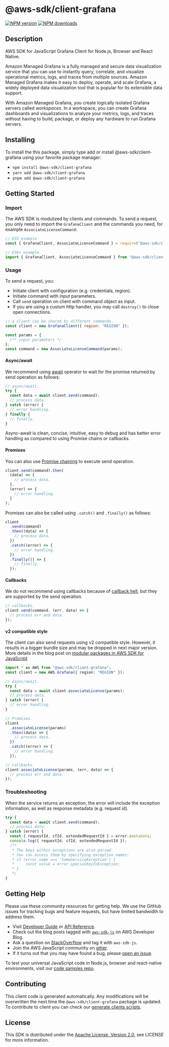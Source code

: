 <!-- generated file, do not edit directly -->

# @aws-sdk/client-grafana

[![NPM version](https://img.shields.io/npm/v/@aws-sdk/client-grafana/latest.svg)](https://www.npmjs.com/package/@aws-sdk/client-grafana)
[![NPM downloads](https://img.shields.io/npm/dm/@aws-sdk/client-grafana.svg)](https://www.npmjs.com/package/@aws-sdk/client-grafana)

## Description

AWS SDK for JavaScript Grafana Client for Node.js, Browser and React Native.

<p>Amazon Managed Grafana is a fully managed and secure data visualization service that you can use to
instantly query, correlate, and visualize operational metrics, logs, and traces from multiple sources.
Amazon Managed Grafana makes it easy to deploy, operate, and scale Grafana, a widely deployed data visualization tool
that is popular for its extensible data support.</p>
<p>With Amazon Managed Grafana, you create logically isolated Grafana servers called <i>workspaces</i>. In
a workspace,  you can create  Grafana dashboards and visualizations to analyze your metrics, logs, and traces without having to
build, package, or deploy any hardware to run Grafana servers.  </p>

## Installing

To install the this package, simply type add or install @aws-sdk/client-grafana
using your favorite package manager:

- `npm install @aws-sdk/client-grafana`
- `yarn add @aws-sdk/client-grafana`
- `pnpm add @aws-sdk/client-grafana`

## Getting Started

### Import

The AWS SDK is modulized by clients and commands.
To send a request, you only need to import the `GrafanaClient` and
the commands you need, for example `AssociateLicenseCommand`:

```js
// ES5 example
const { GrafanaClient, AssociateLicenseCommand } = require("@aws-sdk/client-grafana");
```

```ts
// ES6+ example
import { GrafanaClient, AssociateLicenseCommand } from "@aws-sdk/client-grafana";
```

### Usage

To send a request, you:

- Initiate client with configuration (e.g. credentials, region).
- Initiate command with input parameters.
- Call `send` operation on client with command object as input.
- If you are using a custom http handler, you may call `destroy()` to close open connections.

```js
// a client can be shared by different commands.
const client = new GrafanaClient({ region: "REGION" });

const params = {
  /** input parameters */
};
const command = new AssociateLicenseCommand(params);
```

#### Async/await

We recommend using [await](https://developer.mozilla.org/en-US/docs/Web/JavaScript/Reference/Operators/await)
operator to wait for the promise returned by send operation as follows:

```js
// async/await.
try {
  const data = await client.send(command);
  // process data.
} catch (error) {
  // error handling.
} finally {
  // finally.
}
```

Async-await is clean, concise, intuitive, easy to debug and has better error handling
as compared to using Promise chains or callbacks.

#### Promises

You can also use [Promise chaining](https://developer.mozilla.org/en-US/docs/Web/JavaScript/Guide/Using_promises#chaining)
to execute send operation.

```js
client.send(command).then(
  (data) => {
    // process data.
  },
  (error) => {
    // error handling.
  }
);
```

Promises can also be called using `.catch()` and `.finally()` as follows:

```js
client
  .send(command)
  .then((data) => {
    // process data.
  })
  .catch((error) => {
    // error handling.
  })
  .finally(() => {
    // finally.
  });
```

#### Callbacks

We do not recommend using callbacks because of [callback hell](http://callbackhell.com/),
but they are supported by the send operation.

```js
// callbacks.
client.send(command, (err, data) => {
  // process err and data.
});
```

#### v2 compatible style

The client can also send requests using v2 compatible style.
However, it results in a bigger bundle size and may be dropped in next major version. More details in the blog post
on [modular packages in AWS SDK for JavaScript](https://aws.amazon.com/blogs/developer/modular-packages-in-aws-sdk-for-javascript/)

```ts
import * as AWS from "@aws-sdk/client-grafana";
const client = new AWS.Grafana({ region: "REGION" });

// async/await.
try {
  const data = await client.associateLicense(params);
  // process data.
} catch (error) {
  // error handling.
}

// Promises.
client
  .associateLicense(params)
  .then((data) => {
    // process data.
  })
  .catch((error) => {
    // error handling.
  });

// callbacks.
client.associateLicense(params, (err, data) => {
  // process err and data.
});
```

### Troubleshooting

When the service returns an exception, the error will include the exception information,
as well as response metadata (e.g. request id).

```js
try {
  const data = await client.send(command);
  // process data.
} catch (error) {
  const { requestId, cfId, extendedRequestId } = error.$metadata;
  console.log({ requestId, cfId, extendedRequestId });
  /**
   * The keys within exceptions are also parsed.
   * You can access them by specifying exception names:
   * if (error.name === 'SomeServiceException') {
   *     const value = error.specialKeyInException;
   * }
   */
}
```

## Getting Help

Please use these community resources for getting help.
We use the GitHub issues for tracking bugs and feature requests, but have limited bandwidth to address them.

- Visit [Developer Guide](https://docs.aws.amazon.com/sdk-for-javascript/v3/developer-guide/welcome.html)
  or [API Reference](https://docs.aws.amazon.com/AWSJavaScriptSDK/v3/latest/index.html).
- Check out the blog posts tagged with [`aws-sdk-js`](https://aws.amazon.com/blogs/developer/tag/aws-sdk-js/)
  on AWS Developer Blog.
- Ask a question on [StackOverflow](https://stackoverflow.com/questions/tagged/aws-sdk-js) and tag it with `aws-sdk-js`.
- Join the AWS JavaScript community on [gitter](https://gitter.im/aws/aws-sdk-js-v3).
- If it turns out that you may have found a bug, please [open an issue](https://github.com/aws/aws-sdk-js-v3/issues/new/choose).

To test your universal JavaScript code in Node.js, browser and react-native environments,
visit our [code samples repo](https://github.com/aws-samples/aws-sdk-js-tests).

## Contributing

This client code is generated automatically. Any modifications will be overwritten the next time the `@aws-sdk/client-grafana` package is updated.
To contribute to client you can check our [generate clients scripts](https://github.com/aws/aws-sdk-js-v3/tree/main/scripts/generate-clients).

## License

This SDK is distributed under the
[Apache License, Version 2.0](http://www.apache.org/licenses/LICENSE-2.0),
see LICENSE for more information.
